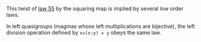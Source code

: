 This twist of [law 55](https://teorth.github.io/equational_theories/implications/?55) by the squaring map is implied by several low order laws.

In left quasigroups (magmas whose left multiplications are bijective), the left division operation defined by `x◇(x:y) = y` obeys the same law.
